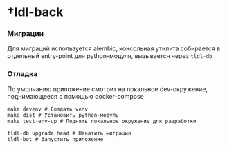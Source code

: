 # †ldl-back

### Миграции
Для миграций используется alembic, консольная утилита собирается в отдельный entry-point для python-модуля, вызывается через `tldl-db`

### Отладка
По умолчанию приложение смотрит на локальное dev-окружение, поднимающееся с помощью docker-compose
```shell
make devenv # Создать venv
make dist # Установить python-модуль
make test-env-up # Поднять локальное окружение для разработки

tldl-db upgrade head # Накатить миграции
tldl-bot # Запустить приложение
```
